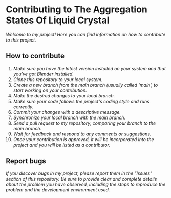 # Contributing to The Aggregation States Of Liquid Crystal

*Welcome to my project! Here you can find information on how to contribute to this project.*

## How to contribute

1. *Make sure you have the latest version installed on your system and that you've got Blender installed.*<br>
2. *Clone this repository to your local system.*<br>
3. *Create a new branch from the main branch (usually called 'main', to start working on your contribution.*<br>
4. *Make the desired changes to your local branch.*<br>
5. *Make sure your code follows the project's coding style and runs correctly.*<br>
6. *Commit your changes with a descriptive message.*<br>
7. *Synchronize your local branch with the main branch.*<br>
8. *Send a pull request to my repository, comparing your branch to the main branch.*<br>
9. *Wait for feedback and respond to any comments or suggestions.*<br>
10. *Once your contribution is approved, it will be incorporated into the project and you will be listed as a contributor.*<br>

## Report bugs

*If you discover bugs in my project, please report them in the "Issues" section of this repository. Be sure to provide clear and complete details about the problem you have observed, including the steps to reproduce the problem and the development environment used.*

